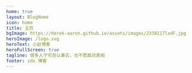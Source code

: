 ```yaml
---
home: true
layout: BlogHome
icon: home
title: 主页
bgImage: https://derek-aaron.github.io/assets/images/2338117lxdF.jpg
heroImage: /logo.svg
heroText: 小赵博客
heroFullScreen: true
tagline: 很多人宁可否认事实，也不愿面对真相
footer: zdx 博客
---
```

